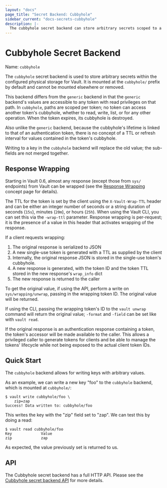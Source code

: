 ```yaml
---
layout: "docs"
page_title: "Secret Backend: Cubbyhole"
sidebar_current: "docs-secrets-cubbyhole"
description: |-
  The cubbyhole secret backend can store arbitrary secrets scoped to a single token.
---
```


# Cubbyhole Secret Backend

Name: `cubbyhole`

The `cubbyhole` secret backend is used to store arbitrary secrets within
the configured physical storage for Vault. It is mounted at the `cubbyhole/`
prefix by default and cannot be mounted elsewhere or removed.

This backend differs from the `generic` backend in that the `generic` backend's
values are accessible to any token with read privileges on that path. In
`cubbyhole`, paths are scoped per token; no token can access another token's
cubbyhole, whether to read, write, list, or for any other operation. When the
token expires, its cubbyhole is destroyed.

Also unlike the `generic` backend, because the cubbyhole's lifetime is linked
to that of an authentication token, there is no concept of a TTL or refresh
interval for values contained in the token's cubbyhole.

Writing to a key in the `cubbyhole` backend will replace the old value;
the sub-fields are not merged together.

## Response Wrapping

Starting in Vault 0.6, almost any response (except those from `sys/` endpoints)
from Vault can be wrapped (see the [Response
Wrapping](https://www.vaultproject.io/docs/concepts/response-wrapping.html)
concept page for details).

The TTL for the token is set by the client using the `X-Vault-Wrap-TTL` header
and can be either an integer number of seconds or a string duration of seconds
(`15s`), minutes (`20m`), or hours (`25h`). When using the Vault CLI, you can
set this via the `-wrap-ttl` parameter. Response wrapping is per-request; it is
the presence of a value in this header that activates wrapping of the response.

If a client requests wrapping:

1. The original response is serialized to JSON
2. A new single-use token is generated with a TTL as supplied by the client
3. Internally, the original response JSON is stored in the single-use token's
   cubbyhole.
4. A new response is generated, with the token ID and the token TTL stored in
   the new response's `wrap_info` dict
5. The new response is returned to the caller

To get the original value, if using the API, perform a write on
`sys/wrapping/unwrap`, passing in the wrapping token ID. The original value
will be returned.

If using the CLI, passing the wrapping token's ID to the `vault unwrap` command
will return the original value; `-format` and `-field` can be set like with
`vault read`.

If the original response is an authentication response containing a token, the
token's accessor will be made available to the caller. This allows a privileged
caller to generate tokens for clients and be able to manage the tokens'
lifecycle while not being exposed to the actual client token IDs.

## Quick Start

The `cubbyhole` backend allows for writing keys with arbitrary values.

As an example, we can write a new key "foo" to the `cubbyhole` backend, which
is mounted at `cubbyhole/`:

```
$ vault write cubbyhole/foo \
    zip=zap
Success! Data written to: cubbyhole/foo
```

This writes the key with the "zip" field set to "zap". We can test this by doing
a read:

```
$ vault read cubbyhole/foo
Key           	Value
zip           	zap
```

As expected, the value previously set is returned to us.

## API

The Cubbyhole secret backend has a full HTTP API. Please see the
[Cubbyhole secret backend API](/docs/http/secret/cubbyhole/index.html) for more
details.
